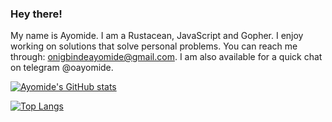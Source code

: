 ### Hey there!

My name is Ayomide. I am a Rustacean, JavaScript and Gopher. I enjoy working on solutions that solve personal problems. You can reach me through: onigbindeayomide@gmail.com. I am also available for a quick chat on telegram @oayomide.

[![Ayomide's GitHub stats](https://github-readme-stats.vercel.app/api?username=oayomide&count_private=true&show_icons=true&theme=dracula)](https://github.com/anuraghazra/github-readme-stats)

[![Top Langs](https://github-readme-stats.vercel.app/api/top-langs/?username=oayomide&layout=compact&theme=dracula&count_private=true)](https://github.com/anuraghazra/github-readme-stats)
